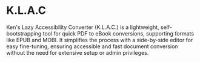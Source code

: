 # K.L.A.C
Ken's Lazy Accessibility Converter (K.L.A.C.) is a lightweight, self-bootstrapping tool for quick PDF to eBook conversions, supporting formats like EPUB and MOBI. It simplifies the process with a side-by-side editor for easy fine-tuning, ensuring accessible and fast document conversion without the need for extensive setup or admin privileges.

